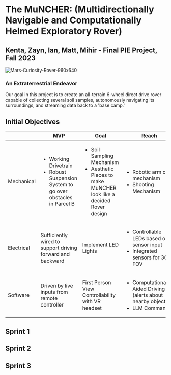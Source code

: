 # The MuNCHER: (Multidirectionally Navigable and Computationally Helmed Exploratory Rover)
## Kenta, Zayn, Ian, Matt, Mihir - Final PIE Project, Fall 2023
![Mars-Curiosity-Rover-960x640](https://github.com/olincollege/The-MuNCHER/assets/28767801/1787d648-392f-4112-a77c-fe36d1c4c200)

### An Extraterrestrial Endeavor
Our goal in this project is to create an all-terrain 6-wheel direct drive rover capable of collecting several soil samples, autonomously navigating its surroundings, and streaming data back to a 'base camp.'

## Initial Objectives
| | MVP | Goal | Reach
|-----|-----|-----|-----|
Mechanical  | <ul><li>Working Drivetrain</li><li>Robust Suspension System to go over obstacles in Parcel B</li></ul> | <ul><li>Soil Sampling Mechanism</li><li>Aesthetic Pieces to make MuNCHER look like a decided Rover design</li></ul> |<ul><li>Robotic arm claw mechanism</li><li>Shooting Mechanism</li></ul>
Electrical  | Sufficiently wired to support driving forward and backward | Implement LED Lights | <ul><li>Controllable LEDs based on sensor input</li><li>Integrated sensors for 360 FOV</li></ul>
Software  | Driven by live inputs from remote controller | First Person View Controllability with VR headset| <ul><li>Computationally-Aided Driving (alerts about nearby objects)</li><li>LLM Commands</li></ul>

## Sprint 1

## Sprint 2

## Sprint 3


